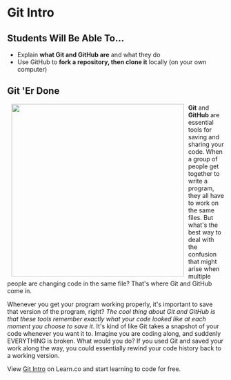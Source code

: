 

# Git Intro

## Students Will Be Able To...
* Explain **what Git and GitHub are** and what they do
* Use GitHub to **fork a repository, then clone it** locally (on your own computer)

## Git 'Er Done

<img src="https://s3.amazonaws.com/after-school-assets/version-control.jpg" width="400px" align="left" hspace="10"> **Git** and **GitHub** are essential tools for saving and sharing your code. When a group of people get together to write a program, they all have to work on the same files. But what's the best way to deal with the confusion that might arise when multiple people are changing code in the same file? That's where Git and GitHub come in.

Whenever you get your program working properly, it's important to save that version of the program, right?  _The cool thing about Git and GitHub is that these tools remember exactly what your code looked like at each moment you choose to save it_. It's kind of like Git takes a snapshot of your code whenever you want it to. Imagine you are coding along, and suddenly EVERYTHING is broken. What would you do? If you used Git and saved your work along the way, you could essentially rewind your code history back to a working version.

<p data-visibility='hidden'>View <a href='https://learn.co/lessons/hs-git-intro' title='Git Intro'>Git Intro</a> on Learn.co and start learning to code for free.</p>
